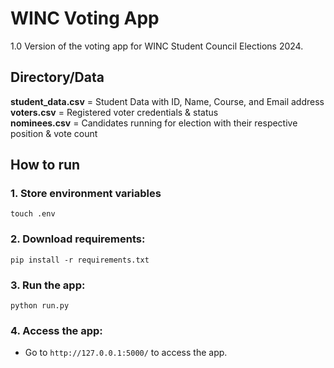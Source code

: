 # WINC Voting App 

1.0 Version of the voting app for WINC Student Council Elections 2024. 

## Directory/Data

**student_data.csv** = Student Data with ID, Name, Course, and Email address  
**voters.csv** = Registered voter credentials & status  
**nominees.csv** = Candidates running for election with their respective position & vote count

## How to run


### 1. Store environment variables
```
touch .env 
```

### 2. Download requirements:

```
pip install -r requirements.txt
```

### 3. Run the app:

```
python run.py
```

### 4. Access the app:
- Go to `http://127.0.0.1:5000/` to access the app.

